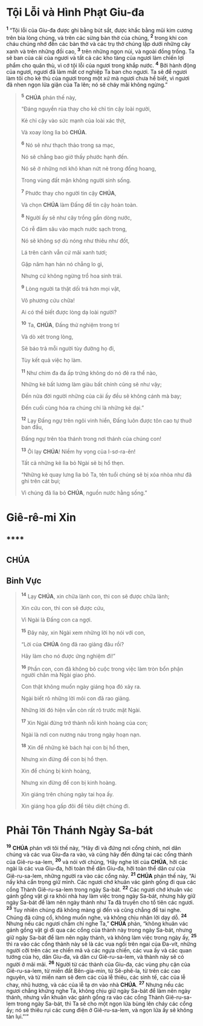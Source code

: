 # Tội Lỗi và Hình Phạt Giu-đa
<sup><b>1</b></sup> “Tội lỗi của Giu-đa được ghi bằng bút sắt, được khắc bằng mũi kim cương trên bia lòng chúng, và trên các sừng bàn thờ của chúng, <sup><b>2</b></sup> trong khi con cháu chúng nhớ đến các bàn thờ và các trụ thờ chúng lập dưới những cây xanh và trên những đồi cao, <sup><b>3</b></sup> trên những ngọn núi, và ngoài đồng trống. Ta sẽ ban của cải của ngươi và tất cả các kho tàng của ngươi làm chiến lợi phẩm cho quân thù, vì cớ tội lỗi của ngươi trong khắp nước. <sup><b>4</b></sup> Bởi hành động của ngươi, ngươi đã làm mất cơ nghiệp Ta ban cho ngươi. Ta sẽ để ngươi làm tôi cho kẻ thù của ngươi trong một xứ mà ngươi chưa hề biết, vì ngươi đã nhen ngọn lửa giận của Ta lên; nó sẽ cháy mãi không ngừng.”

> <sup><b>5</b></sup> **CHÚA** phán thế này,
>
> “Đáng nguyền rủa thay cho kẻ chỉ tin cậy loài người,
>
> Kẻ chỉ cậy vào sức mạnh của loài xác thịt,
>
> Và xoay lòng lìa bỏ **CHÚA**.
>
> <sup><b>6</b></sup> Nó sẽ như thạch thảo trong sa mạc,
>
> Nó sẽ chẳng bao giờ thấy phước hạnh đến.
>
> Nó sẽ ở những nơi khô khan nứt nẻ trong đồng hoang,
>
> Trong vùng đất mặn không người sinh sống.
>
> <sup><b>7</b></sup> Phước thay cho người tin cậy **CHÚA**,
>
> Và chọn **CHÚA** làm Đấng để tin cậy hoàn toàn.
>
> <sup><b>8</b></sup> Người ấy sẽ như cây trồng gần dòng nước,
>
> Có rễ đâm sâu vào mạch nước sạch trong,
>
> Nó sẽ không sợ dù nóng như thiêu như đốt,
>
> Lá trên cành vẫn cứ mãi xanh tươi;
>
> Gặp năm hạn hán nó chẳng lo gì,
>
> Nhưng cứ không ngừng trổ hoa sinh trái.
>
> <sup><b>9</b></sup> Lòng người ta thật dối trá hơn mọi vật,
>
> Vô phương cứu chữa!
>
> Ai có thể biết được lòng dạ loài người?
>
> <sup><b>10</b></sup> Ta, **CHÚA**, Đấng thử nghiệm trong trí
>
> Và dò xét trong lòng,
>
> Sẽ báo trả mỗi người tùy đường họ đi,
>
> Tùy kết quả việc họ làm.
>
> <sup><b>11</b></sup> Như chim đa đa ấp trứng không do nó đẻ ra thể nào,
>
> Những kẻ bất lương làm giàu bất chính cũng sẽ như vậy;
>
> Đến nửa đời người những của cải ấy đều sẽ không cánh mà bay;
>
> Đến cuối cùng hóa ra chúng chỉ là những kẻ dại.”
>
> <sup><b>12</b></sup> Lạy Đấng ngự trên ngôi vinh hiển, Đấng luôn được tôn cao tự thuở ban đầu,
>
> Đấng ngự trên tòa thánh trong nơi thánh của chúng con!
>
> <sup><b>13</b></sup> Ôi lạy **CHÚA**! Niềm hy vọng của I-sơ-ra-ên!
>
> Tất cả những kẻ lìa bỏ Ngài sẽ bị hổ thẹn.
>
> “Những kẻ quay lưng lìa bỏ Ta, tên tuổi chúng sẽ bị xóa nhòa như đã ghi trên cát bụi;
>
> Vì chúng đã lìa bỏ **CHÚA**, nguồn nước hằng sống.”

# Giê-rê-mi Xin

## ****

## CHÚA

## Binh Vực

> <sup><b>14</b></sup> Lạy **CHÚA**, xin chữa lành con, thì con sẽ được chữa lành;
>
> Xin cứu con, thì con sẽ được cứu,
>
> Vì Ngài là Đấng con ca ngợi.
>
> <sup><b>15</b></sup> Đây này, xin Ngài xem những lời họ nói với con,
>
> “Lời của **CHÚA** ông đã rao giảng đâu rồi?
>
> Hãy làm cho nó được ứng nghiệm đi!”
>
> <sup><b>16</b></sup> Phần con, con đã không bỏ cuộc trong việc làm tròn bổn phận người chăn mà Ngài giao phó.
>
> Con thật không muốn ngày giáng họa đó xảy ra.
>
> Ngài biết rõ những lời môi con đã rao giảng.
>
> Những lời đó hiện vẫn còn rất rõ trước mặt Ngài.
>
> <sup><b>17</b></sup> Xin Ngài đừng trở thành nỗi kinh hoàng của con;
>
> Ngài là nơi con nương náu trong ngày hoạn nạn.
>
> <sup><b>18</b></sup> Xin để những kẻ bách hại con bị hổ thẹn,
>
> Nhưng xin đừng để con bị hổ thẹn.
>
> Xin để chúng bị kinh hoàng,
>
> Nhưng xin đừng để con bị kinh hoàng.
>
> Xin giáng trên chúng ngày tai họa ấy.
>
> Xin giáng họa gấp đôi để tiêu diệt chúng đi.

# Phải Tôn Thánh Ngày Sa-bát
<sup><b>19</b></sup> **CHÚA** phán với tôi thế này, “Hãy đi và đứng nơi cổng chính, nơi dân chúng và các vua Giu-đa ra vào, và cũng hãy đến đứng tại các cổng thành của Giê-ru-sa-lem, <sup><b>20</b></sup> và nói với chúng, ‘Hãy nghe lời của **CHÚA**, hỡi các ngài là các vua Giu-đa, hỡi toàn thể dân Giu-đa, hỡi toàn thể dân cư của Giê-ru-sa-lem, những người ra vào các cổng này. <sup><b>21</b></sup> **CHÚA** phán thế này, “Ai nấy khá cẩn trọng giữ mình. Các ngươi chớ khuân vác gánh gồng đi qua các cổng Thành Giê-ru-sa-lem trong ngày Sa-bát. <sup><b>22</b></sup> Các ngươi chớ khuân vác gánh gồng vật gì ra khỏi nhà hay làm việc trong ngày Sa-bát, nhưng hãy giữ ngày Sa-bát để làm nên ngày thánh như Ta đã truyền cho tổ tiên các ngươi. <sup><b>23</b></sup> Tuy nhiên chúng đã không màng gì đến và cũng chẳng để tai nghe. Chúng đã cứng cổ, không muốn nghe, và không chịu nhận lời dạy dỗ. <sup><b>24</b></sup> Nhưng nếu các ngươi chăm chỉ nghe Ta,” **CHÚA** phán, “không khuân vác gánh gồng vật gì đi qua các cổng của thành này trong ngày Sa-bát, nhưng giữ ngày Sa-bát để làm nên ngày thánh, và không làm việc trong ngày ấy, <sup><b>25</b></sup> thì ra vào các cổng thành này sẽ là các vua ngồi trên ngai của Đa-vít, những người cỡi trên các xe chiến mã và các ngựa chiến, các vua ấy và các quan tướng của họ, dân Giu-đa, và dân cư Giê-ru-sa-lem, và thành này sẽ có người ở mãi mãi. <sup><b>26</b></sup> Người từ các thành của Giu-đa, các vùng phụ cận của Giê-ru-sa-lem, từ miền đất Bên-gia-min, từ Sê-phê-la, từ trên các cao nguyên, và từ miền nam sẽ đem các của lễ thiêu, các sinh tế, các của lễ chay, nhũ hương, và các của lễ tạ ơn vào nhà **CHÚA**. <sup><b>27</b></sup> Nhưng nếu các ngươi chẳng khứng nghe Ta, không chịu giữ ngày Sa-bát để làm nên ngày thánh, nhưng vẫn khuân vác gánh gồng ra vào các cổng Thành Giê-ru-sa-lem trong ngày Sa-bát, thì Ta sẽ cho một ngọn lửa bùng lên cháy các cổng ấy; nó sẽ thiêu rụi các cung điện ở Giê-ru-sa-lem, và ngọn lửa ấy sẽ không tàn lụi.”’”